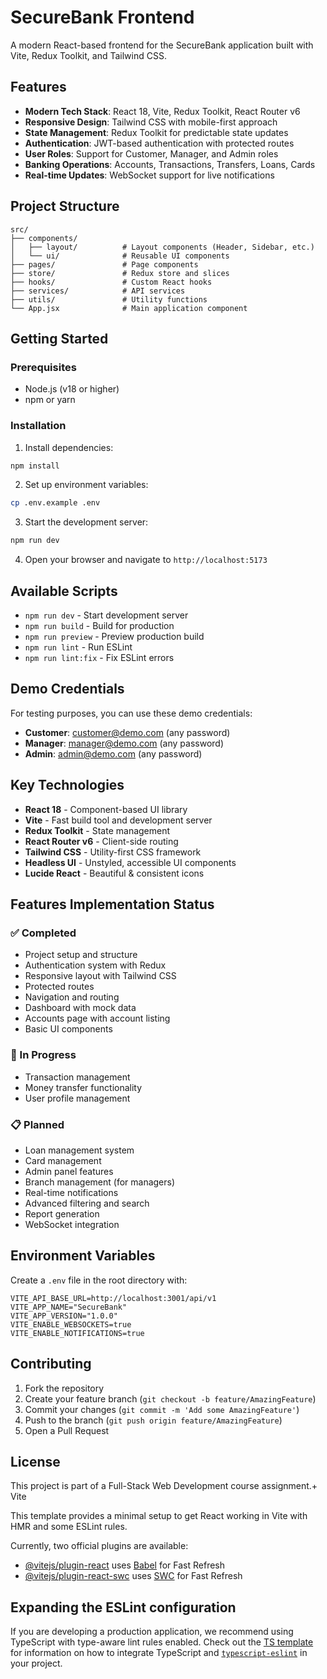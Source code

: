 # SecureBank Frontend

A modern React-based frontend for the SecureBank application built with Vite, Redux Toolkit, and Tailwind CSS.

## Features

-   **Modern Tech Stack**: React 18, Vite, Redux Toolkit, React Router v6
-   **Responsive Design**: Tailwind CSS with mobile-first approach
-   **State Management**: Redux Toolkit for predictable state updates
-   **Authentication**: JWT-based authentication with protected routes
-   **User Roles**: Support for Customer, Manager, and Admin roles
-   **Banking Operations**: Accounts, Transactions, Transfers, Loans, Cards
-   **Real-time Updates**: WebSocket support for live notifications

## Project Structure

```
src/
├── components/
│   ├── layout/          # Layout components (Header, Sidebar, etc.)
│   └── ui/              # Reusable UI components
├── pages/               # Page components
├── store/               # Redux store and slices
├── hooks/               # Custom React hooks
├── services/            # API services
├── utils/               # Utility functions
└── App.jsx              # Main application component
```

## Getting Started

### Prerequisites

-   Node.js (v18 or higher)
-   npm or yarn

### Installation

1. Install dependencies:

```bash
npm install
```

2. Set up environment variables:

```bash
cp .env.example .env
```

3. Start the development server:

```bash
npm run dev
```

4. Open your browser and navigate to `http://localhost:5173`

## Available Scripts

-   `npm run dev` - Start development server
-   `npm run build` - Build for production
-   `npm run preview` - Preview production build
-   `npm run lint` - Run ESLint
-   `npm run lint:fix` - Fix ESLint errors

## Demo Credentials

For testing purposes, you can use these demo credentials:

-   **Customer**: customer@demo.com (any password)
-   **Manager**: manager@demo.com (any password)
-   **Admin**: admin@demo.com (any password)

## Key Technologies

-   **React 18** - Component-based UI library
-   **Vite** - Fast build tool and development server
-   **Redux Toolkit** - State management
-   **React Router v6** - Client-side routing
-   **Tailwind CSS** - Utility-first CSS framework
-   **Headless UI** - Unstyled, accessible UI components
-   **Lucide React** - Beautiful & consistent icons

## Features Implementation Status

### ✅ Completed

-   Project setup and structure
-   Authentication system with Redux
-   Responsive layout with Tailwind CSS
-   Protected routes
-   Navigation and routing
-   Dashboard with mock data
-   Accounts page with account listing
-   Basic UI components

### 🚧 In Progress

-   Transaction management
-   Money transfer functionality
-   User profile management

### 📋 Planned

-   Loan management system
-   Card management
-   Admin panel features
-   Branch management (for managers)
-   Real-time notifications
-   Advanced filtering and search
-   Report generation
-   WebSocket integration

## Environment Variables

Create a `.env` file in the root directory with:

```env
VITE_API_BASE_URL=http://localhost:3001/api/v1
VITE_APP_NAME="SecureBank"
VITE_APP_VERSION="1.0.0"
VITE_ENABLE_WEBSOCKETS=true
VITE_ENABLE_NOTIFICATIONS=true
```

## Contributing

1. Fork the repository
2. Create your feature branch (`git checkout -b feature/AmazingFeature`)
3. Commit your changes (`git commit -m 'Add some AmazingFeature'`)
4. Push to the branch (`git push origin feature/AmazingFeature`)
5. Open a Pull Request

## License

This project is part of a Full-Stack Web Development course assignment.+ Vite

This template provides a minimal setup to get React working in Vite with HMR and some ESLint rules.

Currently, two official plugins are available:

-   [@vitejs/plugin-react](https://github.com/vitejs/vite-plugin-react/blob/main/packages/plugin-react) uses [Babel](https://babeljs.io/) for Fast Refresh
-   [@vitejs/plugin-react-swc](https://github.com/vitejs/vite-plugin-react/blob/main/packages/plugin-react-swc) uses [SWC](https://swc.rs/) for Fast Refresh

## Expanding the ESLint configuration

If you are developing a production application, we recommend using TypeScript with type-aware lint rules enabled. Check out the [TS template](https://github.com/vitejs/vite/tree/main/packages/create-vite/template-react-ts) for information on how to integrate TypeScript and [`typescript-eslint`](https://typescript-eslint.io) in your project.
